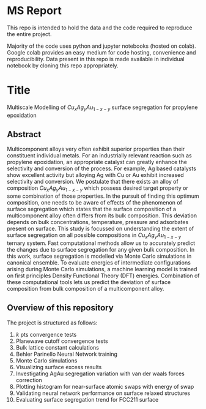 # MS Report
This repo is intended to hold the data and the code required to reproduce the entire project.

Majority of the code uses python and jupyter notebooks (hosted on colab). Google colab provides an easy medium for code hosting, convenience and reproducibility. Data present in this repo is made available in individual notebook by cloning this repo appropriately.


# Title
Multiscale Modelling of $Cu_{x}Ag_{y}Au_{1-x-y}$ surface segregation for propylene epoxidation

## Abstract

Multicomponent alloys very often exhibit superior properties than their constituent individual metals. For an industrially relevant reaction such as propylene epoxidation, an appropriate catalyst can greatly enhance the selectivity and conversion of the process. For example, Ag based catalysts show excellent activity but alloying Ag with Cu or Au exhibit increased selectivity and conversion. We postulate that there exists an alloy of composition $Cu_{x}Ag_{y}Au_{1-x-y}$ which possess desired target property or some combination of those properties. In the pursuit of finding this optimum composition, one needs to be aware of effects of the phenomenon of surface segregation which states that the surface composition of a multicomponent alloy often differs from its bulk composition. This deviation depends on bulk concentrations, temperature, pressure and adsorbates present on surface. This study is focussed on understanding the extent of surface segregation on all possible compositions in $Cu_{x}Ag_{y}Au_{1-x-y}$ ternary system. Fast computational methods allow us to accurately predict the changes due to surface segregation for any given bulk composition. In this work, surface segregation is modelled via Monte Carlo simulations in canonical ensemble. To evaluate energies of intermediate configurations arising during Monte Carlo simulations, a machine learning model is trained on first principles Density Functional Theory (DFT) energies. Combination of these computational tools lets us predict the deviation of surface composition from bulk composition of a multicomponent alloy.

## Overview of this repository
The project is structured as follows:

1. _k_ pts convergence tests
2. Planewave cutoff convergence tests
3. Bulk lattice constant calculations
4. Behler Parinello Neural Network training
5. Monte Carlo simulations
6. Visualizing surface excess results
7. Investigating AgAu segregation variation with van der waals forces correction
8. Plotting histogram for near-surface atomic swaps with energy of swap
9. Validating neural network performance on surface relaxed structures
10. Evaluating surface segregation trend for FCC211 surface
